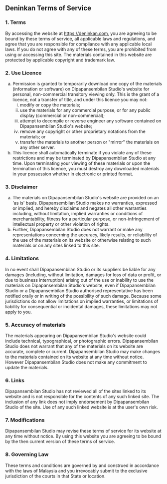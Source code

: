 <h2>Deninkan Terms of Service</h2>
<h3>1. Terms</h3>
<p>By accessing the website at <a href="https://deninkan.com">https://deninkan.com</a>, you are agreeing to be bound by these terms of service, all applicable laws and regulations, and agree that you are responsible for compliance with any applicable local laws. If you do not agree with any of these terms, you are prohibited from using or accessing this site. The materials contained in this website are protected by applicable copyright and trademark law.</p>
<h3>2. Use Licence</h3>
<ol type="a">
   <li>Permission is granted to temporarily download one copy of the materials (information or software) on Dipapansembilan Studio's website for personal, non-commercial transitory viewing only. This is the grant of a licence, not a transfer of title, and under this licence you may not:
   <ol type="i">
       <li>modify or copy the materials;</li>
       <li>use the materials for any commercial purpose, or for any public display (commercial or non-commercial);</li>
       <li>attempt to decompile or reverse engineer any software contained on Dipapansembilan Studio's website;</li>
       <li>remove any copyright or other proprietary notations from the materials; or</li>
       <li>transfer the materials to another person or "mirror" the materials on any other server.</li>
   </ol>
    </li>
   <li>This licence shall automatically terminate if you violate any of these restrictions and may be terminated by Dipapansembilan Studio at any time. Upon terminating your viewing of these materials or upon the termination of this licence, you must destroy any downloaded materials in your possession whether in electronic or printed format.</li>
</ol>
<h3>3. Disclaimer</h3>
<ol type="a">
   <li>The materials on Dipapansembilan Studio's website are provided on an 'as is' basis. Dipapansembilan Studio makes no warranties, expressed or implied, and hereby disclaims and negates all other warranties including, without limitation, implied warranties or conditions of merchantability, fitness for a particular purpose, or non-infringement of intellectual property or other violation of rights.</li>
   <li>Further, Dipapansembilan Studio does not warrant or make any representations concerning the accuracy, likely results, or reliability of the use of the materials on its website or otherwise relating to such materials or on any sites linked to this site.</li>
</ol>
<h3>4. Limitations</h3>
<p>In no event shall Dipapansembilan Studio or its suppliers be liable for any damages (including, without limitation, damages for loss of data or profit, or due to business interruption) arising out of the use or inability to use the materials on Dipapansembilan Studio's website, even if Dipapansembilan Studio or a Dipapansembilan Studio authorised representative has been notified orally or in writing of the possibility of such damage. Because some jurisdictions do not allow limitations on implied warranties, or limitations of liability for consequential or incidental damages, these limitations may not apply to you.</p>
<h3>5. Accuracy of materials</h3>
<p>The materials appearing on Dipapansembilan Studio's website could include technical, typographical, or photographic errors. Dipapansembilan Studio does not warrant that any of the materials on its website are accurate, complete or current. Dipapansembilan Studio may make changes to the materials contained on its website at any time without notice. However Dipapansembilan Studio does not make any commitment to update the materials.</p>
<h3>6. Links</h3>
<p>Dipapansembilan Studio has not reviewed all of the sites linked to its website and is not responsible for the contents of any such linked site. The inclusion of any link does not imply endorsement by Dipapansembilan Studio of the site. Use of any such linked website is at the user's own risk.</p>
<h3>7. Modifications</h3>
<p>Dipapansembilan Studio may revise these terms of service for its website at any time without notice. By using this website you are agreeing to be bound by the then current version of these terms of service.</p>
<h3>8. Governing Law</h3>
<p>These terms and conditions are governed by and construed in accordance with the laws of Malaysia and you irrevocably submit to the exclusive jurisdiction of the courts in that State or location.</p>
